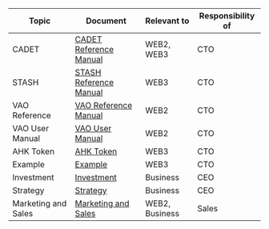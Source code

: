 Topic | Document | Relevant to | Responsibility of
---|---|---|---
CADET | [CADET Reference Manual](<CADET Reference Manual.md>) | WEB2, WEB3 | CTO
STASH | [STASH Reference Manual](<STASH Reference Manual.md>) | WEB3 | CTO
VAO Reference | [VAO Reference Manual](<VAO Reference Manual.md>) | WEB2 | CTO
VAO User Manual | [VAO User Manual](<VAO User Manual.md>) | WEB2 | CTO
AHK Token | [AHK Token](<AHK Token.md>) | WEB3 | CTO
Example | [Example](<Example.md>) | WEB3 | CTO
Investment | [Investment](<Investment.md>) | Business | CEO
Strategy | [Strategy](<Strategy.md>) | Business | CEO
Marketing and Sales | [Marketing and Sales](<Marketing and Sales.md>) | WEB2, Business | Sales


